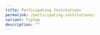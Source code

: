 ```yaml
---
title: Participating Institutions
permalink: /participating-institutions/
variant: tiptap
description: ""
---
```

